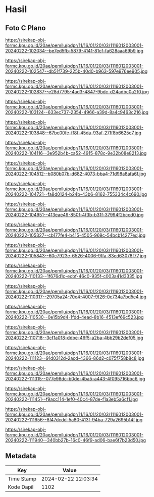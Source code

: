 # Hasil

## Foto C Plano

https://sirekap-obj-formc.kpu.go.id/20ae/pemilu/pdpr/11/16/01/20/03/1116012003001-20240222-102034--be7ed5fb-5879-4141-81cf-fa628aaa69b9.jpg

https://sirekap-obj-formc.kpu.go.id/20ae/pemilu/pdpr/11/16/01/20/03/1116012003001-20240222-102547--db51f739-225b-40d0-b963-597e976ee905.jpg

https://sirekap-obj-formc.kpu.go.id/20ae/pemilu/pdpr/11/16/01/20/03/1116012003001-20240222-102837--e28d7795-4ad3-4847-9bdc-d24adbc0a2f0.jpg

https://sirekap-obj-formc.kpu.go.id/20ae/pemilu/pdpr/11/16/01/20/03/1116012003001-20240222-103124--633ec737-2354-4966-a39d-8a4c9463c216.jpg

https://sirekap-obj-formc.kpu.go.id/20ae/pemilu/pdpr/11/16/01/20/03/1116012003001-20240222-103848--67bc00fe-ff8f-45da-93af-27ff8b6625e7.jpg

https://sirekap-obj-formc.kpu.go.id/20ae/pemilu/pdpr/11/16/01/20/03/1116012003001-20240222-104116--3e952b4b-ca52-4915-878c-9e32b08e8213.jpg

https://sirekap-obj-formc.kpu.go.id/20ae/pemilu/pdpr/11/16/01/20/03/1116012003001-20240222-104512--b080b07b-d682-4073-bba4-71d98a8afa6f.jpg

https://sirekap-obj-formc.kpu.go.id/20ae/pemilu/pdpr/11/16/01/20/03/1116012003001-20240222-104721--fa8d0124-b24b-43b6-8162-755334c4c690.jpg

https://sirekap-obj-formc.kpu.go.id/20ae/pemilu/pdpr/11/16/01/20/03/1116012003001-20240222-104951--413eae49-850f-4f3b-b31f-37994f2bccd0.jpg

https://sirekap-obj-formc.kpu.go.id/20ae/pemilu/pdpr/11/16/01/20/03/1116012003001-20240222-105327--cb177fe4-b415-4505-969c-54bcb14277ed.jpg

https://sirekap-obj-formc.kpu.go.id/20ae/pemilu/pdpr/11/16/01/20/03/1116012003001-20240222-105843--60c7923e-6526-4006-9ffa-83ed63078f77.jpg

https://sirekap-obj-formc.kpu.go.id/20ae/pemilu/pdpr/11/16/01/20/03/1116012003001-20240222-110133--1f676d1c-ecbf-46c0-935f-c003a41d3335.jpg

https://sirekap-obj-formc.kpu.go.id/20ae/pemilu/pdpr/11/16/01/20/03/1116012003001-20240222-110317--29705a24-70e4-4007-9f26-0c734a7bd5c4.jpg

https://sirekap-obj-formc.kpu.go.id/20ae/pemilu/pdpr/11/16/01/20/03/1116012003001-20240222-110530--0e15b9d4-1fdd-4ead-8b16-4513ef69c523.jpg

https://sirekap-obj-formc.kpu.go.id/20ae/pemilu/pdpr/11/16/01/20/03/1116012003001-20240222-110718--3cf1a018-ddbe-46f5-a2ba-4bb29b2def05.jpg

https://sirekap-obj-formc.kpu.go.id/20ae/pemilu/pdpr/11/16/01/20/03/1116012003001-20240222-111123--91d0312d-2acd-4366-86d2-c075f758b8c8.jpg

https://sirekap-obj-formc.kpu.go.id/20ae/pemilu/pdpr/11/16/01/20/03/1116012003001-20240222-111315--077e98dc-b0de-4ba5-a443-4f095716bbc6.jpg

https://sirekap-obj-formc.kpu.go.id/20ae/pemilu/pdpr/11/16/01/20/03/1116012003001-20240222-111451--f9acc114-1ef0-40c4-87de-f1a3eb5a6cf1.jpg

https://sirekap-obj-formc.kpu.go.id/20ae/pemilu/pdpr/11/16/01/20/03/1116012003001-20240222-111656--8f47dcdd-5a80-413f-94ba-729a2695b14f.jpg

https://sirekap-obj-formc.kpu.go.id/20ae/pemilu/pdpr/11/16/01/20/03/1116012003001-20240222-111940--340bb27b-16c0-46f9-ad06-bae6f7b23d50.jpg


## Metadata

| Key        | Value               |
| ---------- | ------------------- |
| Time Stamp | 2024-02-22 12:03:34 |
| Kode Dapil | 1102                |




